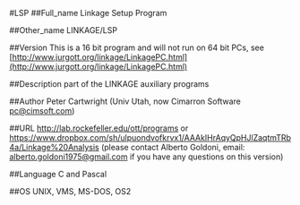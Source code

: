 #LSP
##Full_name
Linkage Setup Program

##Other_name
LINKAGE/LSP

##Version
This is a 16 bit program and will not run on 64 bit PCs, see [http://www.jurgott.org/linkage/LinkagePC.html](http://www.jurgott.org/linkage/LinkagePC.html)

##Description
part of the LINKAGE auxiliary programs

##Author
Peter Cartwright (Univ Utah, now Cimarron Software [pc@cimsoft.com](mailto:pc@cimsoft.com))

##URL
http://lab.rockefeller.edu/ott/programs or https://www.dropbox.com/sh/ulpuondvofkrvx1/AAAkIHrAqyQpHJlZaqtmTRb4a/Linkage%20Analysis (please contact Alberto Goldoni, email: alberto.goldoni1975@gmail.com if you have any questions on this version)

##Language
C and Pascal

##OS
UNIX, VMS, MS-DOS, OS2

